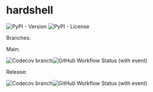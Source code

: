 # hardshell

![PyPI - Version](https://img.shields.io/pypi/v/hardshell)
![PyPI - License](https://img.shields.io/pypi/l/hardshell)

Branches:

Main:

![Codecov branch](https://img.shields.io/codecov/c/github/tomburge/hardshell/main)![GitHub Workflow Status (with event)](https://img.shields.io/github/actions/workflow/status/tomburge/hardshell/tests.yaml)

Release:

![Codecov branch](https://img.shields.io/codecov/c/github/tomburge/hardshell/main)![GitHub Workflow Status (with event)](https://img.shields.io/github/actions/workflow/status/tomburge/hardshell/release.yaml)
